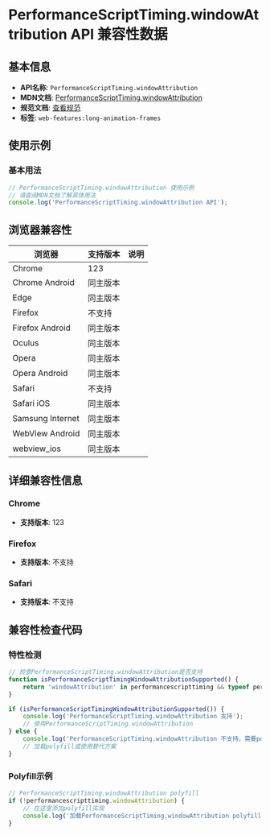 # PerformanceScriptTiming.windowAttribution API 兼容性数据

## 基本信息

- **API名称**: `PerformanceScriptTiming.windowAttribution`
- **MDN文档**: [PerformanceScriptTiming.windowAttribution](https://developer.mozilla.org/docs/Web/API/PerformanceScriptTiming/windowAttribution)
- **规范文档**: [查看规范](https://w3c.github.io/long-animation-frames/#dom-performancescripttiming-windowattribution)
- **标签**: `web-features:long-animation-frames`

## 使用示例

### 基本用法

```javascript
// PerformanceScriptTiming.windowAttribution 使用示例
// 请查阅MDN文档了解具体用法
console.log('PerformanceScriptTiming.windowAttribution API');
```

## 浏览器兼容性

| 浏览器 | 支持版本 | 说明 |
|--------|----------|------|
| Chrome | 123 |  |
| Chrome Android | 同主版本 |  |
| Edge | 同主版本 |  |
| Firefox | 不支持 |  |
| Firefox Android | 同主版本 |  |
| Oculus | 同主版本 |  |
| Opera | 同主版本 |  |
| Opera Android | 同主版本 |  |
| Safari | 不支持 |  |
| Safari iOS | 同主版本 |  |
| Samsung Internet | 同主版本 |  |
| WebView Android | 同主版本 |  |
| webview_ios | 同主版本 |  |

## 详细兼容性信息

### Chrome

- **支持版本**: 123

### Firefox

- **支持版本**: 不支持

### Safari

- **支持版本**: 不支持

## 兼容性检查代码

### 特性检测

```javascript
// 检查PerformanceScriptTiming.windowAttribution是否支持
function isPerformanceScriptTimingWindowAttributionSupported() {
    return 'windowAttribution' in performancescripttiming && typeof performancescripttiming.windowAttribution === 'function';
}

if (isPerformanceScriptTimingWindowAttributionSupported()) {
    console.log('PerformanceScriptTiming.windowAttribution 支持');
    // 使用PerformanceScriptTiming.windowAttribution
} else {
    console.log('PerformanceScriptTiming.windowAttribution 不支持，需要polyfill');
    // 加载polyfill或使用替代方案
}
```

### Polyfill示例

```javascript
// PerformanceScriptTiming.windowAttribution polyfill
if (!performancescripttiming.windowAttribution) {
    // 在这里添加polyfill实现
    console.log('加载PerformanceScriptTiming.windowAttribution polyfill');
}
```

